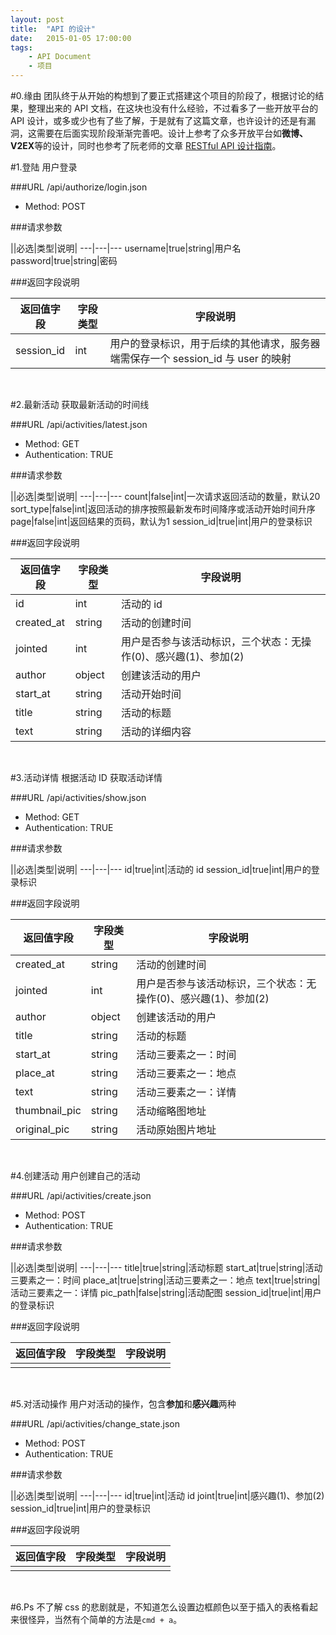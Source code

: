 ```yaml
---
layout: post
title:  "API 的设计"
date:   2015-01-05 17:00:00
tags:
    - API Document
    - 项目
---
```

#0.缘由
团队终于从开始的构想到了要正式搭建这个项目的阶段了，根据讨论的结果，整理出来的 API 文档，在这块也没有什么经验，不过看多了一些开放平台的 API 设计，或多或少也有了些了解，于是就有了这篇文章，也许设计的还是有漏洞，这需要在后面实现阶段渐渐完善吧。设计上参考了众多开放平台如**微博、V2EX**等的设计，同时也参考了阮老师的文章 [RESTful API 设计指南][restful_api]。

#1.登陆
用户登录

###URL
/api/authorize/login.json

* Method: POST

###请求参数

||必选|类型|说明|
---|---|---
username|true|string|用户名
password|true|string|密码


###返回字段说明

返回值字段|字段类型|字段说明|
---|---|---
session_id|int|用户的登录标识，用于后续的其他请求，服务器端需保存一个 session_id 与 user 的映射

<br />

#2.最新活动
获取最新活动的时间线

###URL
/api/activities/latest.json

* Method: GET
* Authentication: TRUE

###请求参数

||必选|类型|说明|
---|---|---
count|false|int|一次请求返回活动的数量，默认20
sort_type|false|int|返回活动的排序按照最新发布时间降序或活动开始时间升序
page|false|int|返回结果的页码，默认为1
session_id|true|int|用户的登录标识


###返回字段说明

返回值字段|字段类型|字段说明|
---|---|---
id|int|活动的 id
created_at|string|活动的创建时间
jointed|int|用户是否参与该活动标识，三个状态：无操作(0)、感兴趣(1)、参加(2)
author|object|创建该活动的用户
start_at|string|活动开始时间
title|string|活动的标题
text|string|活动的详细内容

<br />

#3.活动详情
根据活动 ID 获取活动详情

###URL
/api/activities/show.json

* Method: GET
* Authentication: TRUE

###请求参数

||必选|类型|说明|
---|---|---
id|true|int|活动的 id
session_id|true|int|用户的登录标识

###返回字段说明

返回值字段|字段类型|字段说明|
---|---|---
created_at|string|活动的创建时间
jointed|int|用户是否参与该活动标识，三个状态：无操作(0)、感兴趣(1)、参加(2)
author|object|创建该活动的用户
title|string|活动的标题
start_at|string|活动三要素之一：时间
place_at|string|活动三要素之一：地点
text|string|活动三要素之一：详情
thumbnail_pic|string|活动缩略图地址
original_pic|string|活动原始图片地址

<br />

#4.创建活动
用户创建自己的活动

###URL
/api/activities/create.json

* Method: POST
* Authentication: TRUE

###请求参数

||必选|类型|说明|
---|---|---
title|true|string|活动标题
start_at|true|string|活动三要素之一：时间
place_at|true|string|活动三要素之一：地点
text|true|string|活动三要素之一：详情
pic_path|false|string|活动配图
session_id|true|int|用户的登录标识


###返回字段说明

返回值字段|字段类型|字段说明|
---|---|---
|||

<br />

#5.对活动操作
用户对活动的操作，包含**参加**和**感兴趣**两种

###URL
/api/activities/change_state.json

* Method: POST
* Authentication: TRUE

###请求参数

||必选|类型|说明|
---|---|---
id|true|int|活动 id
joint|true|int|感兴趣(1)、参加(2)
session_id|true|int|用户的登录标识


###返回字段说明

返回值字段|字段类型|字段说明|
---|---|---
|||

<br />

#6.Ps
不了解 css 的悲剧就是，不知道怎么设置边框颜色以至于插入的表格看起来很怪异，当然有个简单的方法是`cmd + a`。

[restful_api]:http://www.ruanyifeng.com/blog/2014/05/restful_api.html
